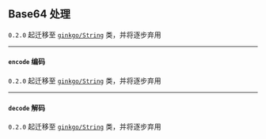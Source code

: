 ## Base64 处理

`0.2.0` 起迁移至 [`ginkgo/String`](string.md) 类，并将逐步弃用

----------

#### `encode` 编码

`0.2.0` 起迁移至 [`ginkgo/String`](string.md#toBase64) 类，并将逐步弃用

----------

#### `decode` 解码

`0.2.0` 起迁移至 [`ginkgo/String`](string.md#fromBase64) 类，并将逐步弃用
